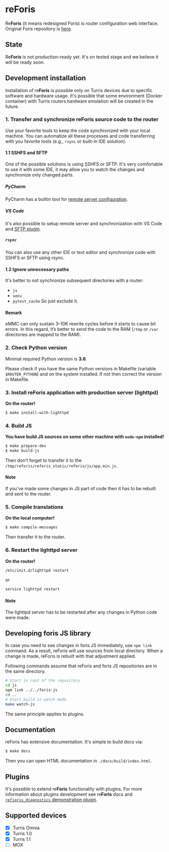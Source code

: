 # re**Foris**
Re**Foris** (it means redesigned Foris) is router configuration web interface. Original Foris repository is
[here](https://gitlab.labs.nic.cz/turris/foris).

## State
Re**Foris** is not production-ready yet. It's on tested stage and we believe it will be ready soon.

## Development installation
Installation of re**Foris** is possible only on Turris devices due to specific software and hardware usage. It's
possible that some environment (Docker container) with Turris routers hardware emulation will be created in the future.

### 1. Transfer and synchronize reForis source code to the router
Use your favorite tools to keep the code synchronized with your local machine. You can automatize all these processes 
and code transferring with you favorite tools (e.g., `rsync` or built-in IDE solution).

#### 1.1 SSHFS and SFTP
One of the possible solutions is using SSHFS or SFTP. It's very comfortable to use it with some IDE, it may allow you to
watch the changes and synchronize only changed parts.
##### PyCharm
PyCharm has a builtin tool for [remote server configuration](https://www.jetbrains.com/help/pycharm/creating-a-remote-server-configuration.html).
##### VS Code
It's also possible to setup remote server and synchronization with VS Code and
[SFTP plugin](https://marketplace.visualstudio.com/items?itemName=liximomo.sftp).

##### `rsync`
You can also use any other IDE or text editor and synchronize code with SSHFS or SFTP using rsync. 

#### 1.2 Ignore unnecessary paths
It's better to not synchronize subsequent directories with a router:
 * `js`
 * `venv`
 * `pytest_cache`
So just exclude it.

#### Remark
eMMC can only sustain 3–10K rewrite cycles before it starts to cause bit errors. In this regard, it’s better to send the
code to the RAM (`/tmp` or `/var` directories are mapped to the RAM).

### 2. Check Python version
Minimal required Python version is **3.6**.

Please check if you have the same Python versions in Makefile (variable `$ROUTER_PYTHON`) and on the system installed.
If not then correct the version in Makefile.

### 3. Install reForis application with production server (lighttpd)
**On the router!**
```bash
$ make install-with-lighttpd
```

### 4. Build JS
**You have build JS sources on some other machine with `node-npm` installed!**

```bash
$ make prepare-dev
$ make build-js
```
Then don't forget to transfer it to the `/tmp/reforis/reforis_static/reforis/js/app.min.js`.
#### Note
If you've made some changes in JS part of code then it has to be rebuilt and sent to the router.

### 5. Compile translations
**On the local computer!**
```bash
$ make compile-messages
```
Then transfer it to the router.

### 6. Restart the lighttpd server
**On the router!**
```bash
/etc/init.d/lighttpd restart
```
or
```bash
service lighttpd restart
```
#### Note
The lighttpd server has to be restarted after any changes in Python code were made.

## Developing foris JS library

In case you need to see changes in foris JS immediately, use `npm link` command. As a result, reForis will use sources from local directory. When a change is made, reForis is rebuilt with that adjustment applied.

Following commands assume that reForis and foris JS repositories are in the same directory.

```bash
# Start in root of the repository
cd js
npm link ../../foris-js
cd ..
# Start build in watch mode
make watch-js
```

The same principle applies to plugins.

## Documentation
reForis has extensive documentation. It's simple to build docs via:
```bash
$ make docs
```
Then you can open HTML documentation in `./docs/build/index.html`.

## Plugins
It's possible to extend re**Foris** functionality with plugins. For more information about plugins development see 
re**Foris** docs and [`refioris_diagnostics` demonstration plugin](https://gitlab.labs.nic.cz/turris/reforis/diagnostics).

## Supported devices
 * [X] Turris Omnia
 * [X] Turris 1.0
 * [X] Turris 1.1
 * [ ] MOX
